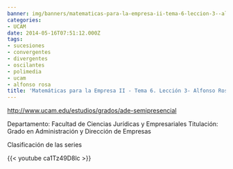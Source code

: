 ```yaml
---
banner: img/banners/matematicas-para-la-empresa-ii-tema-6-leccion-3--alfonso-rosa.jpg
categories:
- UCAM
date: 2014-05-16T07:51:12.000Z
tags:
- sucesiones
- convergentes
- divergentes
- oscilantes
- polimedia
- ucam
- alfonso rosa
title: 'Matemáticas para la Empresa II - Tema 6. Lección 3- Alfonso Rosa'
---
```


http://www.ucam.edu/estudios/grados/ade-semipresencial

Departamento: Facultad de Ciencias Jurídicas y Empresariales
Titulación: Grado en Administración y Dirección de Empresas

Clasificación de las series

{{< youtube ca1Tz49D8lc >}}
